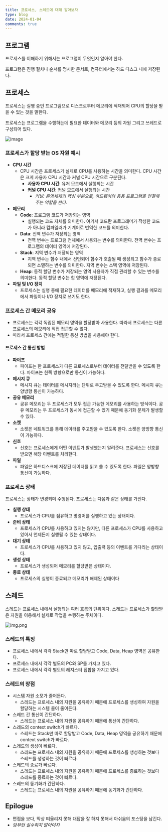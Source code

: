 ```yaml
---
title: 프로세스, 스레드에 대해 알아보자
type: blog
date: 2024-01-04
comments: true
---
```

## 프로그램
프로세스를 이해하기 위해서는 프로그램이 무엇인지 알아야 한다.

프로그램은 진행 절차나 순서를 명시한 문서로, 컴퓨터에서는 하드 디스크 내에 저장된다.

## 프로세스
프로세스는 실행 중인 프로그램으로 디스크로부터 메모리에 적재되어 CPU의 할당을 받을 수 있는 것을 말한다.

프로세스는 프로그램을 수행하는데 필요한 데이터와 메모리 등의 자원 그리고 쓰레드로 구성되어 있다.

![image](/images/computer_science/img.png)

### 프로세스가 할당 받는 OS 자원 예시
- **CPU 시간**
  - CPU 시간은 프로세스가 실제로 CPU를 사용하는 시간을 의미한다. CPU 시간은 크게 사용자 CPU 시간과 커널 CPU 시간으로 구분된다.
    - **사용자 CPU 시간**: 유저 모드에서 실행되는 시간
    - **커널 CPU 시간**: 커널 모드에서 실행되는 시간
      - _커널: 운영체제의 핵심 부분으로, 하드웨어와 응용 프로그램을 연결해주는 역할을 한다._
- **메모리**
  - **Code**: 프로그램 코드가 저장되는 영역
    - 실행되는 코드 자체를 의미한다. 여기서 코드란 프로그래머가 작성한 코드가 아니라 컴파일러가 기계어로 번역한 코드를 의미한다.
  - **Data**: 전역 변수가 저장되는 영역
    - 전역 변수는 프로그램 전체에서 사용되는 변수를 의미한다. 전역 변수는 프로그램의 데이터 영역에 저장된다.
  - **Stack**: 지역 변수가 저장되는 영역
    - 지역 변수는 함수 내에서 선언되어 함수가 호출될 때 생성되고 함수가 종료되면 소멸하는 변수를 의미한다. 지역 변수는 스택 영역에 저장된다.
  - **Heap**: 동적 할당 변수가 저장되는 영역
    사용자가 직접 관리할 수 있는 변수를 의미한다. 동적 할당 변수는 힙 영역에 저장된다.
- **파일 및 I/O 장치**
  - 프로세스는 실행 중에 필요한 데이터를 메모리에 적재하고, 실행 결과를 메모리에서 파일이나 I/O 장치로 쓰기도 한다.

### 프로세스 간 메모리 공유
- 프로세스는 각각 독립된 메모리 영역을 할당받아 사용한다. 따라서 프로세스는 다른 프로세스의 메모리에 직접 접근할 수 없다. 
- 따라서 프로세스 간에는 적절한 통신 방법을 사용해야 한다.

#### 프로세스 간 통신 방법
- **파이프**
  - 파이프는 한 프로세스가 다른 프로세스로부터 데이터를 전달받을 수 있도록 한다. 파이프는 한쪽 방향으로만 통신이 가능하다.
- **메시지 큐**
  - 메시지 큐는 데이터를 메시지라는 단위로 주고받을 수 있도록 한다. 메시지 큐는 양방향 통신이 가능하다.
- **공유 메모리**
  - 공유 메모리는 두 프로세스가 모두 접근 가능한 메모리를 사용하는 방식이다. 공유 메모리는 두 프로세스가 동시에 접근할 수 있기 때문에 동기화 문제가 발생할 수 있다.
- **소켓**
  - 소켓은 네트워크를 통해 데이터를 주고받을 수 있도록 한다. 소켓은 양방향 통신이 가능하다.
- **신호**
  - 신호는 프로세스에게 어떤 이벤트가 발생했는지 알려준다. 프로세스는 신호를 받으면 해당 이벤트를 처리한다.
- **파일**
  - 파일은 하드디스크에 저장된 데이터를 읽고 쓸 수 있도록 한다. 파일은 양방향 통신이 가능하다.

### 프로세스 상태
프로세스는 상태가 변경되며 수행된다. 프로세스는 다음과 같은 상태를 가진다.

- **실행 상태**
  - 프로세스가 CPU를 점유하고 명령어를 실행하고 있는 상태이다.
- **준비 상태**
  - 프로세스가 CPU를 사용하고 있지는 않지만, 다른 프로세스가 CPU를 사용하고 있어서 언제든지 실행될 수 있는 상태이다.
- **대기 상태**
  - 프로세스가 CPU를 사용하고 있지 않고, 입출력 등의 이벤트를 기다리는 상태이다.
- **생성 상태**
  - 프로세스가 생성되어 메모리를 할당받은 상태이다.
- **종료 상태**
  - 프로세스의 실행이 종료되고 메모리가 해제된 상태이다

## 스레드
스레드는 프로세스 내에서 실행되는 여러 흐름의 단위이다. 스레드는 프로세스가 할당받은 자원을 이용해서 실제로 작업을 수행하는 주체이다.

![img.png](/images/computer_science/process.png)

### 스레드의 특징
- 프로세스 내에서 각각 Stack만 따로 할당받고 Code, Data, Heap 영역은 공유한다.
- 프로세스 내에서 각각 별도의 PC와 SP를 가지고 있다.
- 프로세스 내에서 각각 별도의 레지스터 집합을 가지고 있다.

### 스레드의 장점
- 시스템 자원 소모가 줄어든다.
  - 스레드는 프로세스 내의 자원을 공유하기 때문에 프로세스를 생성하여 자원을 할당하는 시스템 콜이 줄어든다.
- 스레드 간 통신이 간단하다.
  - 스레드는 프로세스 내의 자원을 공유하기 때문에 통신이 간단하다.
- 스레드의 context switch가 빠르다.
  - 스레드는 Stack만 따로 할당받고 Code, Data, Heap 영역을 공유하기 때문에 context switch가 빠르다.
- 스레드의 생성이 빠르다.
  - 스레드는 프로세스 내의 자원을 공유하기 때문에 프로세스를 생성하는 것보다 스레드를 생성하는 것이 빠르다.
- 스레드의 종료가 빠르다.
  - 스레드는 프로세스 내의 자원을 공유하기 때문에 프로세스를 종료하는 것보다 스레드를 종료하는 것이 빠르다.
- 스레드의 동기화가 간단하다.
  - 스레드는 프로세스 내의 자원을 공유하기 때문에 동기화가 간단하다.

## Epilogue
- 면접을 보다, 막상 떠올리지 못해 대답을 잘 하지 못해서 아쉬움의 포스팅을 남긴다.
-  _담부턴 실수하지 말아야지_